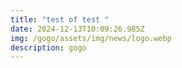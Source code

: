 ```yaml
---
title: "test of test "
date: 2024-12-13T10:09:26.985Z
img: /gogo/assets/img/news/logo.webp
description: gogo
---
```

